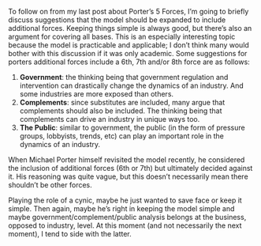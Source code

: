 <p>To follow on from my last post about Porter&#8217;s 5 Forces, I&#8217;m going to briefly discuss suggestions that the model should be expanded to include additional forces. Keeping things simple is always good, but there&#8217;s also an argument for covering all bases. This is an especially interesting topic because the model is practicable and applicable; I don&#8217;t think many would bother with this discussion if it was only academic. Some suggestions for porters additional forces include a 6th, 7th and/or 8th force are as follows:</p><ol><li><strong>Government</strong>: the thinking being that government regulation and intervention can drastically change the dynamics of an industry. And some industries are more exposed than others.</li><li><strong>Complements</strong>: since substitutes are included, many argue that complements should also be included. The thinking being that complements can drive an industry in unique ways too.</li><li><strong>The Public</strong>: similar to government, the public (in the form of pressure groups, lobbyists, trends, etc) can play an important role in the dynamics of an industry.</li></ol><p>When Michael Porter himself revisited the model recently, he considered the inclusion of additional forces (6th or 7th) but ultimately decided against it. His reasoning was quite vague, but this doesn&#8217;t necessarily mean there shouldn&#8217;t be other forces.</p><p>Playing the role of a cynic, maybe he just wanted to save face or keep it simple. Then again, maybe he&#8217;s right in keeping the model simple and maybe government/complement/public analysis belongs at the business, opposed to industry, level. At this moment (and not necessarily the next moment), I tend to side with the latter.</p>
